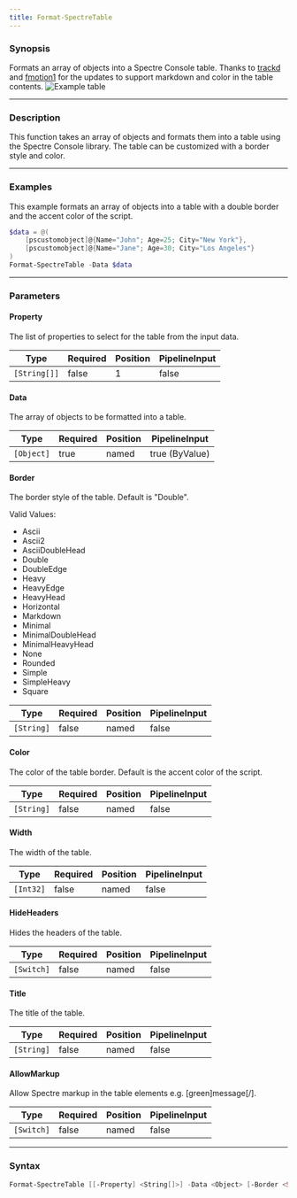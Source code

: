 ```yaml
---
title: Format-SpectreTable
---
```








### Synopsis
Formats an array of objects into a Spectre Console table. Thanks to [trackd](https://github.com/trackd) and [fmotion1](https://github.com/fmotion1) for the updates to support markdown and color in the table contents.
![Example table](/table.png)



---


### Description

This function takes an array of objects and formats them into a table using the Spectre Console library. The table can be customized with a border style and color.



---


### Examples
This example formats an array of objects into a table with a double border and the accent color of the script.

```powershell
$data = @(
    [pscustomobject]@{Name="John"; Age=25; City="New York"},
    [pscustomobject]@{Name="Jane"; Age=30; City="Los Angeles"}
)
Format-SpectreTable -Data $data
```


---


### Parameters
#### **Property**

The list of properties to select for the table from the input data.






|Type        |Required|Position|PipelineInput|
|------------|--------|--------|-------------|
|`[String[]]`|false   |1       |false        |



#### **Data**

The array of objects to be formatted into a table.






|Type      |Required|Position|PipelineInput |
|----------|--------|--------|--------------|
|`[Object]`|true    |named   |true (ByValue)|



#### **Border**

The border style of the table. Default is "Double".



Valid Values:

* Ascii
* Ascii2
* AsciiDoubleHead
* Double
* DoubleEdge
* Heavy
* HeavyEdge
* HeavyHead
* Horizontal
* Markdown
* Minimal
* MinimalDoubleHead
* MinimalHeavyHead
* None
* Rounded
* Simple
* SimpleHeavy
* Square






|Type      |Required|Position|PipelineInput|
|----------|--------|--------|-------------|
|`[String]`|false   |named   |false        |



#### **Color**

The color of the table border. Default is the accent color of the script.






|Type      |Required|Position|PipelineInput|
|----------|--------|--------|-------------|
|`[String]`|false   |named   |false        |



#### **Width**

The width of the table.






|Type     |Required|Position|PipelineInput|
|---------|--------|--------|-------------|
|`[Int32]`|false   |named   |false        |



#### **HideHeaders**

Hides the headers of the table.






|Type      |Required|Position|PipelineInput|
|----------|--------|--------|-------------|
|`[Switch]`|false   |named   |false        |



#### **Title**

The title of the table.






|Type      |Required|Position|PipelineInput|
|----------|--------|--------|-------------|
|`[String]`|false   |named   |false        |



#### **AllowMarkup**

Allow Spectre markup in the table elements e.g. [green]message[/].






|Type      |Required|Position|PipelineInput|
|----------|--------|--------|-------------|
|`[Switch]`|false   |named   |false        |





---


### Syntax
```powershell
Format-SpectreTable [[-Property] <String[]>] -Data <Object> [-Border <String>] [-Color <String>] [-Width <Int32>] [-HideHeaders] [-Title <String>] [-AllowMarkup] [<CommonParameters>]
```
